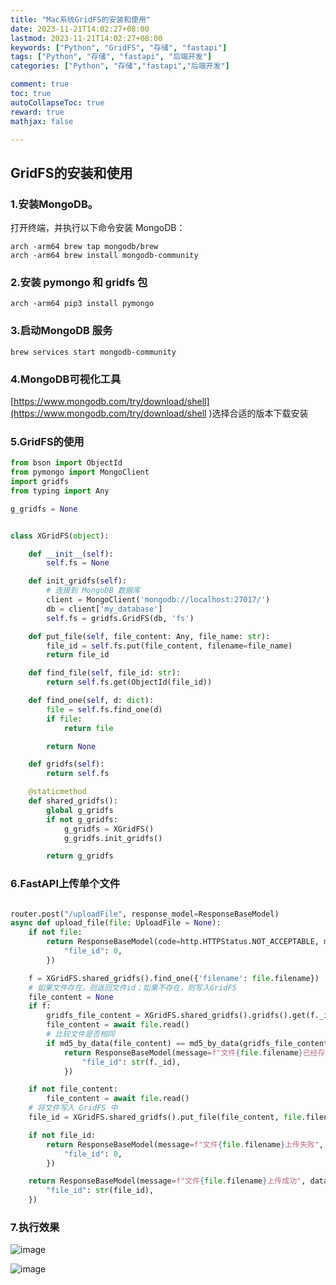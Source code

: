 ```yaml
---
title: "Mac系统GridFS的安装和使用"
date: 2023-11-21T14:02:27+08:00
lastmod: 2023-11-21T14:02:27+08:00
keywords: ["Python", "GridFS", "存储", "fastapi"]
tags: ["Python", "存储", "fastapi", "后端开发"]
categories: ["Python", "存储","fastapi","后端开发"]

comment: true
toc: true
autoCollapseToc: true
reward: true
mathjax: false

---
```


<!--more-->

## GridFS的安装和使用

### 1.安装MongoDB。
打开终端，并执行以下命令安装 MongoDB：

```terminal
arch -arm64 brew tap mongodb/brew
arch -arm64 brew install mongodb-community

```


### 2.安装 pymongo 和 gridfs 包
```terminal
arch -arm64 pip3 install pymongo
```

### 3.启动MongoDB 服务
```terminal
brew services start mongodb-community
```

### 4.MongoDB可视化工具

[https://www.mongodb.com/try/download/shell](https://www.mongodb.com/try/download/shell
)选择合适的版本下载安装

### 5.GridFS的使用

```python
from bson import ObjectId
from pymongo import MongoClient
import gridfs
from typing import Any

g_gridfs = None


class XGridFS(object):

    def __init__(self):
        self.fs = None

    def init_gridfs(self):
        # 连接到 MongoDB 数据库
        client = MongoClient('mongodb://localhost:27017/')
        db = client['my_database']
        self.fs = gridfs.GridFS(db, 'fs')

    def put_file(self, file_content: Any, file_name: str):
        file_id = self.fs.put(file_content, filename=file_name)
        return file_id

    def find_file(self, file_id: str):
        return self.fs.get(ObjectId(file_id))

    def find_one(self, d: dict):
        file = self.fs.find_one(d)
        if file:
            return file

        return None

    def gridfs(self):
        return self.fs

    @staticmethod
    def shared_gridfs():
        global g_gridfs
        if not g_gridfs:
            g_gridfs = XGridFS()
            g_gridfs.init_gridfs()

        return g_gridfs

```

### 6.FastAPI上传单个文件

```python

router.post("/uploadFile", response_model=ResponseBaseModel)
async def upload_file(file: UploadFile = None):
    if not file:
        return ResponseBaseModel(code=http.HTTPStatus.NOT_ACCEPTABLE, message=f"文件为空，上传失败", data={
            "file_id": 0,
        })

    f = XGridFS.shared_gridfs().find_one({'filename': file.filename})
    # 如果文件存在，则返回文件id；如果不存在，则写入GridFS
    file_content = None
    if f:
        gridfs_file_content = XGridFS.shared_gridfs().gridfs().get(f._id).read()
        file_content = await file.read()
        # 比较文件是否相同
        if md5_by_data(file_content) == md5_by_data(gridfs_file_content):
            return ResponseBaseModel(message=f"文件{file.filename}已经存在", data={
                "file_id": str(f._id),
            })

    if not file_content:
        file_content = await file.read()
    # 将文件写入 GridFS 中
    file_id = XGridFS.shared_gridfs().put_file(file_content, file.filename)

    if not file_id:
        return ResponseBaseModel(message=f"文件{file.filename}上传失败", data={
            "file_id": 0,
        })

    return ResponseBaseModel(message=f"文件{file.filename}上传成功", data={
        "file_id": str(file_id),
    })


```

### 7.执行效果

![image](/images/post/Mac系统GridFS的安装和使用/mogodb_my_database_overview.png)

![image](/images/post/Mac系统GridFS的安装和使用/mogodb_my_database_files.png)
